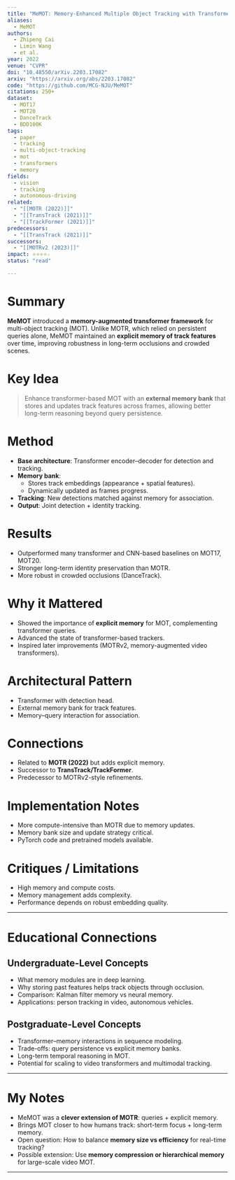 ```yaml
---
title: "MeMOT: Memory-Enhanced Multiple Object Tracking with Transformers (2022)"
aliases:
  - MeMOT
authors:
  - Zhipeng Cai
  - Limin Wang
  - et al.
year: 2022
venue: "CVPR"
doi: "10.48550/arXiv.2203.17082"
arxiv: "https://arxiv.org/abs/2203.17082"
code: "https://github.com/MCG-NJU/MeMOT"
citations: 250+
dataset:
  - MOT17
  - MOT20
  - DanceTrack
  - BDD100K
tags:
  - paper
  - tracking
  - multi-object-tracking
  - mot
  - transformers
  - memory
fields:
  - vision
  - tracking
  - autonomous-driving
related:
  - "[[MOTR (2022)]]"
  - "[[TransTrack (2021)]]"
  - "[[TrackFormer (2021)]]"
predecessors:
  - "[[TransTrack (2021)]]"
successors:
  - "[[MOTRv2 (2023)]]"
impact: ⭐⭐⭐⭐☆
status: "read"

---
```


# Summary
**MeMOT** introduced a **memory-augmented transformer framework** for multi-object tracking (MOT). Unlike MOTR, which relied on persistent queries alone, MeMOT maintained an **explicit memory of track features** over time, improving robustness in long-term occlusions and crowded scenes.

# Key Idea
> Enhance transformer-based MOT with an **external memory bank** that stores and updates track features across frames, allowing better long-term reasoning beyond query persistence.

# Method
- **Base architecture**: Transformer encoder–decoder for detection and tracking.  
- **Memory bank**:  
  - Stores track embeddings (appearance + spatial features).  
  - Dynamically updated as frames progress.  
- **Tracking**: New detections matched against memory for association.  
- **Output**: Joint detection + identity tracking.  

# Results
- Outperformed many transformer and CNN-based baselines on MOT17, MOT20.  
- Stronger long-term identity preservation than MOTR.  
- More robust in crowded occlusions (DanceTrack).  

# Why it Mattered
- Showed the importance of **explicit memory** for MOT, complementing transformer queries.  
- Advanced the state of transformer-based trackers.  
- Inspired later improvements (MOTRv2, memory-augmented video transformers).  

# Architectural Pattern
- Transformer with detection head.  
- External memory bank for track features.  
- Memory–query interaction for association.  

# Connections
- Related to **MOTR (2022)** but adds explicit memory.  
- Successor to **TransTrack/TrackFormer**.  
- Predecessor to MOTRv2-style refinements.  

# Implementation Notes
- More compute-intensive than MOTR due to memory updates.  
- Memory bank size and update strategy critical.  
- PyTorch code and pretrained models available.  

# Critiques / Limitations
- High memory and compute costs.  
- Memory management adds complexity.  
- Performance depends on robust embedding quality.  

---

# Educational Connections

## Undergraduate-Level Concepts
- What memory modules are in deep learning.  
- Why storing past features helps track objects through occlusion.  
- Comparison: Kalman filter memory vs neural memory.  
- Applications: person tracking in video, autonomous vehicles.  

## Postgraduate-Level Concepts
- Transformer–memory interactions in sequence modeling.  
- Trade-offs: query persistence vs explicit memory banks.  
- Long-term temporal reasoning in MOT.  
- Potential for scaling to video transformers and multimodal tracking.  

---

# My Notes
- MeMOT was a **clever extension of MOTR**: queries + explicit memory.  
- Brings MOT closer to how humans track: short-term focus + long-term memory.  
- Open question: How to balance **memory size vs efficiency** for real-time tracking?  
- Possible extension: Use **memory compression or hierarchical memory** for large-scale video MOT.  

---
